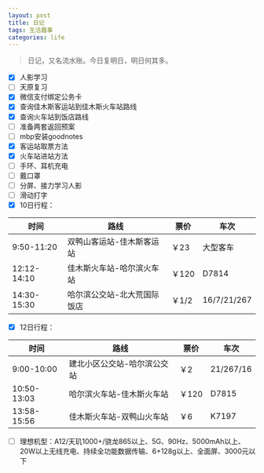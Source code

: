 ```yaml
---
layout: post
title: 日记
tags: 生活趣事
categories: life
---
```


> 日记，又名流水账。今日复明日，明日何其多。


- [x] 人影学习
- [ ] 天原复习
- [x] 微信支付绑定公务卡
- [x] 查询佳木斯客运站到佳木斯火车站路线
- [x] 查询火车站到饭店路线
- [ ] 准备两套返回预案
- [ ] mbp安装goodnotes
- [x] 客运站取票方法
- [x] 火车站进站方法
- [ ] 手环、耳机充电
- [ ] 戴口罩
- [ ] 分屏、接力学习人影
- [ ] 滑动打字
- [x] 10日行程：

时间 | 路线 | 票价 | 车次
-- | -- | -- | --
9:50-11:20 | 双鸭山客运站-佳木斯客运站 | ￥23 | 大型客车
12:12-14:10 | 佳木斯火车站-哈尔滨火车站 | ￥120 | D7814
14:30-15:30 | 哈尔滨公交站-北大荒国际饭店 | ￥1/2 | 16/7/21/267

- [x] 12日行程：

时间 | 路线 | 票价 | 车次
-- | -- | -- | --
9:00-10:00 | 建北小区公交站-哈尔滨公交站 | ￥2 | 21/267/16
10:50-13:03 | 哈尔滨火车站-佳木斯火车站 | ￥120 | D7815
13:58-15:56 | 佳木斯火车站-双鸭山火车站 | ￥6 | K7197

- [ ] 理想机型：A12/天玑1000+/骁龙865以上、5G、90Hz、5000mAh以上、20W以上无线充电、持续全功能数据传输、6+128g以上、全面屏、3000元以下
